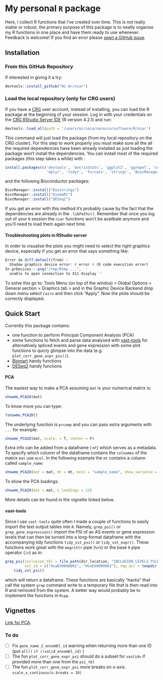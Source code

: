 # My personal `R` package

Here, I collect R functions that I’ve created over time. This is not really stable or robust, the primary purpose of this package is to neatly organise my R functions in one place and have them ready to use whenever. Feedback is welcome! If you find an error please [open a GitHub issue](https://github.com/Ni-Ar/niar/issues/new).

## Installation

### From this GitHub Repository

If interested in giving it a try:

```R
devtools::install_github("Ni-Ar/niar")
```

### Load the local repository (only for CRG users)

If you have a [CRG](https://www.crg.eu/) user account, instead of installing, you can load the R package at the beginning of your session. Log in with your credentials on the [CRG RStudio Server IDE](https://rstudio42.linux.crg.es/) (R version 4.2.1) and run:
```R
devtools::load_all(path = '/users/mirimia/narecco/software/R/niar')
```
This command will  just load the package (from my local repository on the CRG cluster).
For this step to work properly you must make sure all the  all the required dependencies have been already installed as just loading the package won’t install the dependencies. You can install most of the required packages (this step takes a while) with :

```R
install.packages(c('devtools', 'matrixStats', 'ggplot2', 'ggrepel', 'scales', 'patchwork',
                   'dplyr', 'tidyr', 'forcats', 'stringr', 'BiocManager', 'XICOR')) 
```
and the following Bioconductor packages:

```R
BiocManager::install("Biostrings")
BiocManager::install("biomaRt")
BiocManager::install("DESeq2")
```

If you get an error with this method it’s probably cause by the fact that the dependencies are already in the `.libPaths()`. Remember that once you log out of your `R` session the `niar` functions won’t be availbale anymore and you’ll need to load them again next time. 

#### Troubleshooting plots in RStudio server

In order to visualise the plots you might need to select the right graphics device, especially if you get an error that says something like:

```R
Error in diff.default(from) : 
  Shadow graphics device error: r error 4 (R code execution error)
In grDevices:::png("/tmp/Rtmp....",  :
  unable to open connection to X11 display ''
```

To solve this go to: Tools Menu (on top of the windos) > Global Options > General section > Graphics tab > and in the Graphic Device Backend drop down menu select `Cairo` and then click “Apply”. Now the plots should be correctly displayed.

## Quick Start

Currently this package contains:

- one function to perform Principal Component Analysis (PCA)
- some functions to fetch and parse data analysed with [vast-tools](https://github.com/vastgroup/vast-tools) for alternatively spliced events and gene expression with some plot functions to quicly glimpse into the data (e.g. `plot_corr_gene_expr_psi()`).
- [Biomart](https://bioconductor.org/packages/release/bioc/html/biomaRt.html) handy functions
- [DESeq2](https://bioconductor.org/packages/release/bioc/html/DESeq2.html) handy functions

#### PCA

The easiest way to make a PCA assuming `mat` is your numerical matrix is:

```R
showme_PCA2D(mat)
```

To know more you can type:

```R
?showme_PCA2D()
```

The underlying function is `prcomp` and you can pass extra arguments with `...` for example:

```R
showme_PCA2D(mat, scale. = T, center = F)
```

Extra info can be added from a dataframe  ( `mt`) which serves as a metadata. To specify which column of the dataframe contains the `colnames` of the matrix `mat` use `mcol`. In the following example the `mt` contains a column called `sample_name`:

```R
showme_PCA2D(mat = mat, mt = mt, mcol = "sample_name", show_variance = T, show_stats = T)
```

To show the PCA loadings:

```R
showme_PCA2D(mat = mat, n_loadings = 12)
```

More details can be found in the vignette linked below.

#### vast-tools

Since I use `vast-tools` quite often I made a couple of functions to easily import the text output tables into `R`.   Namely, `grep_psi()`  or `grep_gene_expression()` import the PSI of an AS events or gene expression levels that can then be turned into a long-format dataframe with the accompanying tidy functions `tidy_vst_psi()` or `tidy_vst_expr()`. These functions work great with the `magrittr` pipe (`%>%`) or the base `R` pipe operator (`|>`) as in:

```R
grep_psi(inclusion_tbl = file.path(dir_location, "INCLUSION_LEVELS_FULL-hg38-n-v251.tab"), 
         vst_id = c("HsaEX0000001", "HsaEX0000002"), tmp_dir = tempdir()) %>%
    tidy_vst_psi() 
```

which will return a dataframe. These functions are basically “hacks” that call the system `grep` command write to a temporary file that is then read into R and removed from the system. A better way would  probably be to implement the functions in `Rcpp`.

## Vignettes

[Link for PCA](https://htmlpreview.github.io/?https://github.com/Ni-Ar/niar/blob/main/doc/Introduction_Dim_Reduction.html).

### To do
- [ ] Fix `gene_name_2_ensembl_id` warning when returning more than one ID (put `all()` `if (!valid_ensembl_id)` )
- [ ] The fun `plot_corr_gene_expr_psi` should do a subset for `vastid=` if provided more than one from the `psi_tbl`
- [ ]  The fun `plot_corr_gene_expr_psi`  more breaks on x-axis. `scale_x_continous(n.breaks = 10)`
